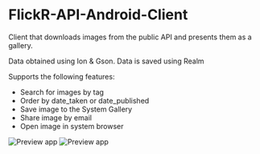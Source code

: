 # FlickR-API-Android-Client
Client that downloads images from the public API and presents them as a gallery.

Data obtained using Ion & Gson.
Data is saved using Realm

Supports the following features:
- Search for images by tag
- Order by date_taken or date_published
- Save image to the System Gallery
- Share image by email
- Open image in system browser


![Preview app](https://image.ibb.co/dE0Sv5/Screenshot_2017_06_21_16_58_07.png)
![Preview app](https://image.ibb.co/jJunv5/Screenshot_2017_06_21_16_58_00.png)
